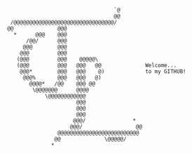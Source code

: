                                           `@       
                                          @@       
         /@@@@@@@@@@@@@@@@@@@@@@@@@@@@@@@@/        
        @@              @@@                        
          *      @@@    @@@                        
              /@@/      @@@                        
             @@@        @@@                        
            @@@         @@@                        
           (@@@         @@@    @@@@@\              
           (@@@         @@@   @@@   @@              Welcome...
            @@@*        @@@   @@@    @)             to my GITHUB!
             @@@%       @@@   @@@   @)             
               @@@@*   /@@    @@@ @@               
                \@@@@@@@      @@@@                 
                    \@@@@@@@@@@@@                  
                              @@@                  
                              @@@                  
                              @@@                  
                             @@@/               *  
                            @@@/                 @@
                        @@@@@@@@@@@@@@@@@@@@@@@@@@ 
                       @@              \@@@@@/     
                      *                           

<!--
**taylorsudo/taylorsudo** is a ✨ _special_ ✨ repository because its `README.md` (this file) appears on your GitHub profile.

Here are some ideas to get you started:

- 🔭 I’m currently working on ...
- 🌱 I’m currently learning ...
- 👯 I’m looking to collaborate on ...
- 🤔 I’m looking for help with ...
- 💬 Ask me about ...
- 📫 How to reach me: ...
- 😄 Pronouns: ...
- ⚡ Fun fact: ...
-->
